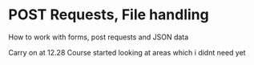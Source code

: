 # POST Requests, File handling

How to work with forms, post requests and JSON data

Carry on at 12.28
Course started looking at areas which i didnt need yet